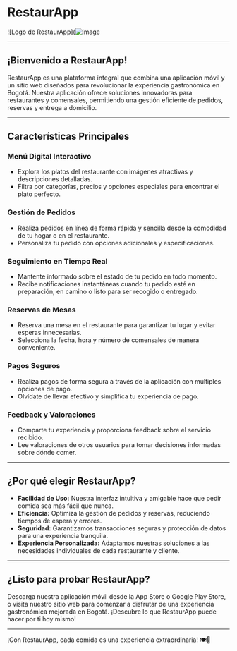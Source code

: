 # RestaurApp

![Logo de RestaurApp](![image](https://github.com/CtrlJason/pag_web_inter/assets/142964641/21af9056-9fa9-4771-af0e-00f5a82fae61)

---

## ¡Bienvenido a RestaurApp!

RestaurApp es una plataforma integral que combina una aplicación móvil y un sitio web diseñados para revolucionar la experiencia gastronómica en Bogotá. Nuestra aplicación ofrece soluciones innovadoras para restaurantes y comensales, permitiendo una gestión eficiente de pedidos, reservas y entrega a domicilio.

---

## Características Principales

### Menú Digital Interactivo
- Explora los platos del restaurante con imágenes atractivas y descripciones detalladas.
- Filtra por categorías, precios y opciones especiales para encontrar el plato perfecto.

### Gestión de Pedidos
- Realiza pedidos en línea de forma rápida y sencilla desde la comodidad de tu hogar o en el restaurante.
- Personaliza tu pedido con opciones adicionales y especificaciones.

### Seguimiento en Tiempo Real
- Mantente informado sobre el estado de tu pedido en todo momento.
- Recibe notificaciones instantáneas cuando tu pedido esté en preparación, en camino o listo para ser recogido o entregado.

### Reservas de Mesas
- Reserva una mesa en el restaurante para garantizar tu lugar y evitar esperas innecesarias.
- Selecciona la fecha, hora y número de comensales de manera conveniente.

### Pagos Seguros
- Realiza pagos de forma segura a través de la aplicación con múltiples opciones de pago.
- Olvídate de llevar efectivo y simplifica tu experiencia de pago.

### Feedback y Valoraciones
- Comparte tu experiencia y proporciona feedback sobre el servicio recibido.
- Lee valoraciones de otros usuarios para tomar decisiones informadas sobre dónde comer.

---

## ¿Por qué elegir RestaurApp?

- **Facilidad de Uso:** Nuestra interfaz intuitiva y amigable hace que pedir comida sea más fácil que nunca.
- **Eficiencia:** Optimiza la gestión de pedidos y reservas, reduciendo tiempos de espera y errores.
- **Seguridad:** Garantizamos transacciones seguras y protección de datos para una experiencia tranquila.
- **Experiencia Personalizada:** Adaptamos nuestras soluciones a las necesidades individuales de cada restaurante y cliente.

---

## ¿Listo para probar RestaurApp?

Descarga nuestra aplicación móvil desde la App Store o Google Play Store, o visita nuestro sitio web para comenzar a disfrutar de una experiencia gastronómica mejorada en Bogotá. ¡Descubre lo que RestaurApp puede hacer por ti hoy mismo!

---

¡Con RestaurApp, cada comida es una experiencia extraordinaria! 🍽️📱
